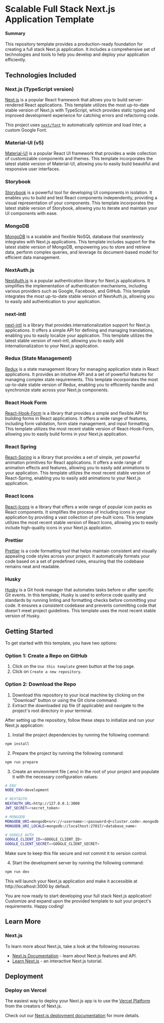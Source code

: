 # Scalable Full Stack Next.js Application Template

#### Summary

This repository template provides a production-ready foundation for creating a full stack Next.js application. It includes a comprehensive set of technologies and tools to help you develop and deploy your application efficiently.

## Technologies Included

### Next.js (TypeScript version)

[Next.js](https://github.com/vercel/next.js) is a popular React framework that allows you to build server-rendered React applications. This template utilizes the most up-to-date stable version of Next.js with TypeScript, which provides static typing and improved development experience for catching errors and refactoring code.

This project uses [`next/font`](https://nextjs.org/docs/basic-features/font-optimization) to automatically optimize and load Inter, a custom Google Font.

### Material-UI (v5)

[Material-UI](https://github.com/mui/material-ui) is a popular React UI framework that provides a wide collection of customizable components and themes. This template incorporates the latest stable version of Material-UI, allowing you to easily build beautiful and responsive user interfaces.

### Storybook

[Storybook](https://github.com/storybookjs/storybook) is a powerful tool for developing UI components in isolation. It enables you to build and test React components independently, providing a visual representation of your components. This template incorporates the latest stable version of Storybook, allowing you to iterate and maintain your UI components with ease.

### MongoDB

[MongoDB](https://github.com/mongodb/mongo) is a scalable and flexible NoSQL database that seamlessly integrates with Next.js applications. This template includes support for the latest stable version of MongoDB, empowering you to store and retrieve data, perform complex queries, and leverage its document-based model for efficient data management.

### NextAuth.js

[NextAuth.js](https://github.com/nextauthjs/next-auth) is a popular authentication library for Next.js applications. It simplifies the implementation of authentication mechanisms, including various providers such as Google, Facebook, and GitHub. This template integrates the most up-to-date stable version of NextAuth.js, allowing you to easily add authentication to your application.

### next-intl

[next-intl](https://github.com/amannn/next-intl) is a library that provides internationalization support for Next.js applications. It offers a simple API for defining and managing translations, enabling you to easily localize your application. This template utilizes the latest stable version of next-intl, allowing you to easily add internationalization to your Next.js application.

### Redux (State Management)

[Redux](https://www.github.com/reduxjs/redux) is a state management library for managing application state in React applications. It provides an intuitive API and a set of powerful features for managing complex state requirements. This template incorporates the most up-to-date stable version of Redux, enabling you to efficiently handle and synchronize state across your Next.js components.

### React Hook Form

[React-Hook-Form](https://github.com/react-hook-form/react-hook-form) is a library that provides a simple and flexible API for building forms in React applications. It offers a wide range of features, including form validation, form state management, and input formatting. This template utilizes the most recent stable version of React-Hook-Form, allowing you to easily build forms in your Next.js application.

### React Spring

[React-Spring](https://github.com/pmndrs/react-spring) is a library that provides a set of simple, yet powerful animation primitives for React applications. It offers a wide range of animation effects and features, allowing you to easily add animations to your application. This template utilizes the most recent stable version of React-Spring, enabling you to easily add animations to your Next.js application.

### React Icons

[React-Icons](https://github.com/react-icons/react-icons) is a library that offers a wide range of popular icon packs as React components. It simplifies the process of including icons in your application by providing a vast collection of pre-built icons. This template utilizes the most recent stable version of React Icons, allowing you to easily include high-quality icons in your Next.js application.

### Prettier

[Prettier](https://github.com/prettier/prettier) is a code formatting tool that helps maintain consistent and visually appealing code styles across your project. It automatically formats your code based on a set of predefined rules, ensuring that the codebase remains neat and readable.

### Husky

[Husky](https://github.com/typicode/husky) is a Git hook manager that automates tasks before or after specific Git events. In this template, Husky is used to enforce code quality and standards by running linting and formatting checks before committing your code. It ensures a consistent codebase and prevents committing code that doesn't meet project guidelines. This template uses the most recent stable version of Husky.

## Getting Started

To get started with this template, you have two options:

### Option 1: Create a Repo on GitHub

1. Click on the `Use this template` green button at the top page.
2. Click on `Create a new repository`.

### Option 2: Download the Repo

1. Download this repository to your local machine by clicking on the "Download" button or using the Git clone command.
2. Extract the downloaded zip file (if applicable) and navigate to the project's root directory in your terminal.

After setting up the repository, follow these steps to initialize and run your Next.js application:

1. Install the project dependencies by running the following command:

```bash
npm install
```

2. Prepare the project by running the following command:

```bash
npm run prepare
```

3. Create an environment file (.env) in the root of your project and populate it with the necessary configuration values:

```bash
# ENV
NODE_ENV=development

# NEXTAUTH
NEXTAUTH_URL=http://127.0.0.1:3000
JWT_SECRET=<secret_token>

# MONGODB
MONGODB_URI=mongodb+srv://<username>:<password>@<cluster.code>.mongodb.net/
MONGODB_URI_LOCALE=mongodb://localhost:27017/<database_name>

# GOOGLE AUTH
GOOGLE_CLIENT_ID=<GOOGLE_CLIENT_ID>
GOOGLE_CLIENT_SECRET=<GOOGLE_CLIENT_SECRET>
```

Make sure to keep this file secure and not commit it to version control.

4. Start the development server by running the following command:

```bash
npm run dev
```

This will launch your Next.js application and make it accessible at http://localhost:3000 by default.

You are now ready to start developing your full stack Next.js application! Customize and expand upon the provided template to suit your project's requirements. Happy coding!

## Learn More

### Next.js

To learn more about Next.js, take a look at the following resources:

- [Next.js Documentation](https://nextjs.org/docs) - learn about Next.js features and API.
- [Learn Next.js](https://nextjs.org/learn) - an interactive Next.js tutorial.

## Deployment

### Deploy on Vercel

The easiest way to deploy your Next.js app is to use the [Vercel Platform](https://vercel.com/new?utm_medium=default-template&filter=next.js&utm_source=create-next-app&utm_campaign=create-next-app-readme) from the creators of Next.js.

Check out our [Next.js deployment documentation](https://nextjs.org/docs/deployment) for more details.